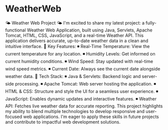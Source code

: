 # WeatherWeb
🌤️ Weather Web Project 🌤️
I'm excited to share my latest project: a fully-functional Weather Web Application, built using Java, Servlets, Apache Tomcat, HTML, CSS, JavaScript, and a real-time Weather API. This application delivers accurate, up-to-date weather data in a clean and intuitive interface.
🔸 Key Features:
◾ Real-Time Temperature: View the current temperature for any location.
◾ Humidity Levels: Get informed on current humidity conditions.
◾ Wind Speed: Stay updated with real-time wind speed metrics.
◾ Current Date: Always see the current date alongside weather data.
🔸 Tech Stack:
◾ Java & Servlets: Backend logic and server-side processing.
◾ Apache Tomcat: Web server hosting the application.
◾ HTML & CSS: Structure and style the UI for a seamless user experience.
◾ JavaScript​: Enables dynamic updates and interactive features.
◾ Weather API: Fetches live weather data for accurate reporting.
This project highlights my ability to blend multiple technologies to develop responsive and user-focused web applications. I'm eager to apply these skills in future projects and contribute to impactful web development solutions.
